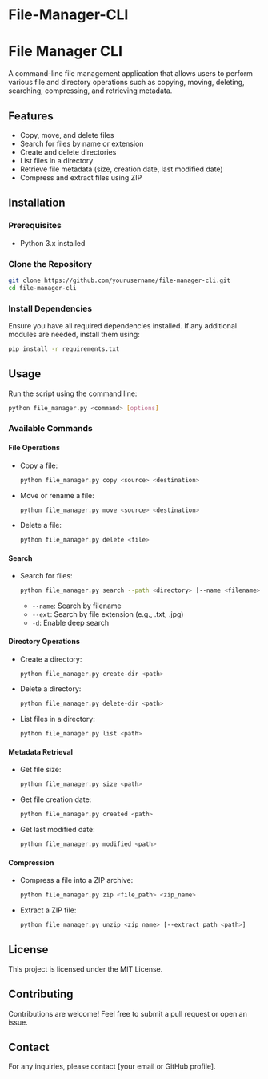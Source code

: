 # File-Manager-CLI

# File Manager CLI

A command-line file management application that allows users to perform various file and directory operations such as copying, moving, deleting, searching, compressing, and retrieving metadata.

## Features
- Copy, move, and delete files
- Search for files by name or extension
- Create and delete directories
- List files in a directory
- Retrieve file metadata (size, creation date, last modified date)
- Compress and extract files using ZIP

## Installation
### Prerequisites
- Python 3.x installed

### Clone the Repository
```sh
git clone https://github.com/yourusername/file-manager-cli.git
cd file-manager-cli
```

### Install Dependencies
Ensure you have all required dependencies installed. If any additional modules are needed, install them using:
```sh
pip install -r requirements.txt
```

## Usage
Run the script using the command line:
```sh
python file_manager.py <command> [options]
```

### Available Commands

#### File Operations
- Copy a file:
  ```sh
  python file_manager.py copy <source> <destination>
  ```
- Move or rename a file:
  ```sh
  python file_manager.py move <source> <destination>
  ```
- Delete a file:
  ```sh
  python file_manager.py delete <file>
  ```

#### Search
- Search for files:
  ```sh
  python file_manager.py search --path <directory> [--name <filename>] [--ext <extension>] [-d]
  ```
  - `--name`: Search by filename
  - `--ext`: Search by file extension (e.g., .txt, .jpg)
  - `-d`: Enable deep search

#### Directory Operations
- Create a directory:
  ```sh
  python file_manager.py create-dir <path>
  ```
- Delete a directory:
  ```sh
  python file_manager.py delete-dir <path>
  ```
- List files in a directory:
  ```sh
  python file_manager.py list <path>
  ```

#### Metadata Retrieval
- Get file size:
  ```sh
  python file_manager.py size <path>
  ```
- Get file creation date:
  ```sh
  python file_manager.py created <path>
  ```
- Get last modified date:
  ```sh
  python file_manager.py modified <path>
  ```

#### Compression
- Compress a file into a ZIP archive:
  ```sh
  python file_manager.py zip <file_path> <zip_name>
  ```
- Extract a ZIP file:
  ```sh
  python file_manager.py unzip <zip_name> [--extract_path <path>]
  ```

## License
This project is licensed under the MIT License.

## Contributing
Contributions are welcome! Feel free to submit a pull request or open an issue.

## Contact
For any inquiries, please contact [your email or GitHub profile].

